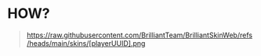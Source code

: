 # HOW?
> https://raw.githubusercontent.com/BrilliantTeam/BrilliantSkinWeb/refs/heads/main/skins/[playerUUID].png
